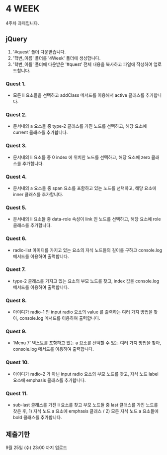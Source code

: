 # 4 WEEK

4주차 과제입니다.

## jQuery

1. '#quest' 폴더 다운받습니다.
2. '학번_이름' 폴더를 '4Week' 폴더에 생성합니다.
3. '학번_이름' 폴더에 다운받은 '#quest' 전체 내용을 복사하고 파일에 작성하여 업로드합니다.

### Quest 1.

- 모든 li 요소들을 선택하고 addClass 메서드를 이용해서 active 클래스를 추가합니다.

### Quest 2.

- 문서내의 a 요소들 중 type-2 클래스를 가진 노드를 선택하고, 해당 요소에 current 클래스를 추가합니다.

### Quest 3.

- 문서내의 li 요소들 중 0 index 에 위치한 노드를 선택하고, 해당 요소에 zero 클래스를 추가합니다.

### Quest 4.

- 문서내의 a 요소들 중 span 요소를 포함하고 있는 노드를 선택하고, 해당 요소에 inner 클래스를 추가합니다.

### Quest 5.

- 문서내의 li 요소들 중 data-role 속성이 link 인 노드를 선택하고, 해당 요소에 role 클래스를 추가합니다.

### Quest 6.

- radio-list 아이디를 가지고 있는 요소의 자식 노드들의 길이를 구하고 console.log 메서드를 이용하여 출력합니다.

### Quest 7.

- type-2 클래스를 가지고 있는 요소의 부모 노드를 찾고, index 값을 console.log 메서드를 이용하여 출력합니다.

### Quest 8.

- 아이디가 radio-1 인 input radio 요소의 value 를 출력하는 여러 가지 방법을 찾아, console.log 메서드를 이용하여 출력합니다.

### Quest 9.

- ‘Menu 7’ 텍스트를 포함하고 있는 a 요소를 선택할 수 있는 여러 가지 방법을 찾아, console.log 메서드를 이용하여 출력합니다.

### Quest 10.

- 아이디가 radio-2 가 아닌 input radio 요소의 부모 노드를 찾고, 자식 노드 label 요소에 emphasis 클래스를 추가합니다.

### Quest 11.

- sub-last 클래스를 가진 li 요소를 찾고 부모 노드들 중 last 클래스를 가진 노드를 찾은 후, 1) 자식 노드 a 요소에 emphasis 클래스 / 2) 모든 자식 노드 a 요소들에 bold 클래스를 추가합니다.


## 제출기한

9월 25일 (수) 23:00 까지 업로드